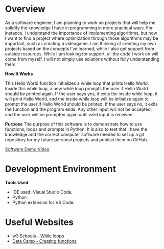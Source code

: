 # Overview

As a software engineer, I am planning to work on projects that will help me solidify the knowledge I have in programming in more practical ways.
For instance, I understand the importance of implementing algorithms, but now I want to find a project where optimization through those algorithms
may be important, such as creating a videogame. I am thinking of creating my own projects based on the concepts I've learned, while I  also get
support from outside resources. While I am looking for support, all the code I work on will come from myself. I will not simply use solutions 
without fully understanding them.

**How It Works**

This Hello World function initializes a while loop that prints Hello World. Inside this while loop, a new while loop prompts the user if Hello
World should be printed again. If the user says yes, it  exits the inside while loop, it will print Hello World, and the inside while loop will be
initialize again to prompt the user if Hello World should be printed. If the user says no, it exits the function and the program ends. Any other
input will not be accepted, and the user will be prompted again until valid input is received. 


**Purpose**
The purpose of this software is to demonstrate how to use functions, loops and prompts in Python. It is also to test that I have the knowledge 
and the correct computer software needed to set up a git repository for my future personal projects and publish them on GitHub.

[Software Demo Video](https://youtu.be/ls07pDFEXeo)

# Development Environment

**Tools Used**

* IDE used: Visual Studio Code.
* Python.
* Python extension for VS Code.

# Useful Websites

* [w3 Schools - While loops](https://www.w3schools.com/python/python_while_loops.asp)
* [Data Camp - Creating functions](https://www.datacamp.com/community/tutorials/functions-python-tutorial)

